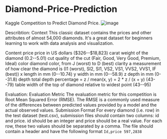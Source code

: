 # Diamond-Price-Prediction
Kaggle Competition to Predict Diamond Price.
![image](https://github.com/EsraaFareha/Diamond-Price-Prediction/assets/112290483/624c1e6b-f454-45b0-a5c8-0054f674f063)


Describtion:
Context
  This classic dataset contains the prices and other attributes of almost 54,000 diamonds. It's a great dataset for beginners learning to work with data analysis and visualization.

Content
  price price in US dollars (\$326--\$18,823)
  carat weight of the diamond (0.2--5.01)
  cut quality of the cut (Fair, Good, Very Good, Premium, Ideal)
  color diamond color, from J (worst) to D (best)
  clarity a measurement of how clear the diamond is (I1 (worst), SI2, SI1, VS2, VS1, VVS2, VVS1, IF (best))
  x length in mm (0--10.74)
  y width in mm (0--58.9)
  z depth in mm (0--31.8)
  depth total depth percentage = z / mean(x, y) = 2 * z / (x + y) (43--79)
  table width of the top of diamond relative to widest point (43--95)

Evaluation:
  Evaluation Metric The evaluation metric for this competition is Root Mean Squared Error (RMSE). The RMSE is a commonly used measure of the differences between predicted values provided by a model and the actual observed values. Submission Format For every diamond (i.e. row) in the test dataset (test.csv), submission files should contain two columns: id and price. id should be an integer and price should be a real value. For each row, these two values should be separated by a comma. The file should contain a header and have the following format ``` Id,price 597,2838 ```
